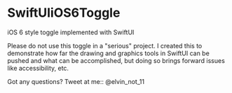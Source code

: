 # SwiftUIiOS6Toggle
iOS 6 style toggle implemented with SwiftUI

Please do not use this toggle in a "serious" project. 
I created this to demonstrate how far the drawing and graphics tools in SwiftUI can be pushed and what can be accomplished, but doing so brings forward issues like accessibility, etc.

Got any questions? Tweet at me:: @elvin_not_11
